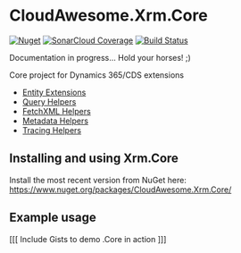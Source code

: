 # CloudAwesome.Xrm.Core

[![Nuget](https://img.shields.io/nuget/v/CloudAwesome.Xrm.Core)](https://www.nuget.org/packages/CloudAwesome.Xrm.Core/)
[![SonarCloud Coverage](https://sonarcloud.io/api/project_badges/measure?project=cds-core&metric=coverage)](https://sonarcloud.io/dashboard?id=cds-core)
[![Build Status](https://dev.azure.com/cloud-awesome/CloudAwesome.Xrm/_apis/build/status/Cloud-Awesome.cds-core?branchName=master)](https://dev.azure.com/cloud-awesome/CloudAwesome.Xrm/_build/latest?definitionId=1&branchName=master)


Documentation in progress... Hold your horses! ;)

Core project for Dynamics 365/CDS extensions

- [Entity Extensions](/documentation/EntityExtensions.md)
- [Query Helpers](/documentation/QueryHelper.md)
- [FetchXML Helpers](/documentation/FetchXmlHelper.md)
- [Metadata Helpers](/documentation/MetadataHelper.md)
- [Tracing Helpers](/documentation/TracingHelper.md)

## Installing and using Xrm.Core

Install the most recent version from NuGet here: https://www.nuget.org/packages/CloudAwesome.Xrm.Core/

## Example usage

[[[ Include Gists to demo .Core in action ]]]
